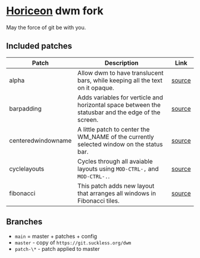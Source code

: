 # [Horiceon](https://github.com/shiftgeist/horiceon) dwm fork

May the force of git be with you.

## Included patches

| Patch              | Description                                                                                        | Link                                                           |
| ------------------ | -------------------------------------------------------------------------------------------------- | -------------------------------------------------------------- |
| alpha              | Allow dwm to have translucent bars, while keeping all the text on it opaque.                       | [source](https://dwm.suckless.org/patches/alpha)               |
| barpadding         | Adds variables for verticle and horizontal space between the statusbar and the edge of the screen. | [source](https://dwm.suckless.org/patches/barpadding/)         |
| centeredwindowname | A little patch to center the WM_NAME of the currently selected window on the status bar.           | [source](https://dwm.suckless.org/patches/centeredwindowname/) |
| cyclelayouts       | Cycles through all avaiable layouts using `MOD-CTRL-,` and `MOD-CTRL-.`.                           | [source](https://dwm.suckless.org/patches/cyclelayouts/)       |
| fibonacci          | This patch adds new layout that arranges all windows in Fibonacci tiles.                           | [source](https://dwm.suckless.org/patches/fibonacci/)          |

## Branches

- `main` = master + patches + config
- `master` - copy of `https://git.suckless.org/dwm`
- `patch-\*` - patch applied to master
